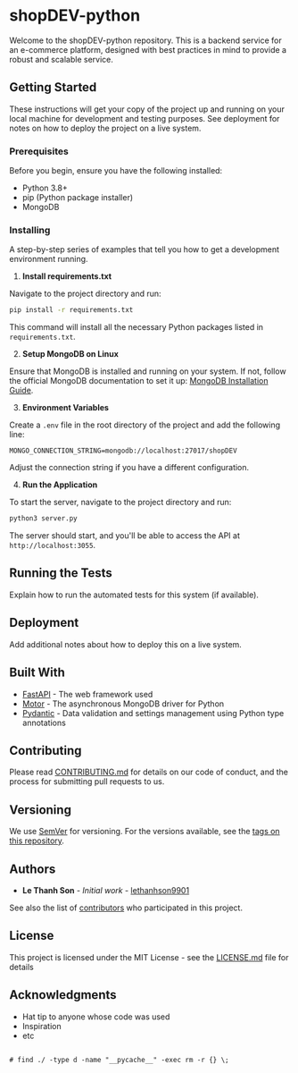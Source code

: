 

# shopDEV-python

Welcome to the shopDEV-python repository. This is a backend service for an e-commerce platform, designed with best practices in mind to provide a robust and scalable service.

## Getting Started

These instructions will get your copy of the project up and running on your local machine for development and testing purposes. See deployment for notes on how to deploy the project on a live system.

### Prerequisites

Before you begin, ensure you have the following installed:
- Python 3.8+
- pip (Python package installer)
- MongoDB

### Installing

A step-by-step series of examples that tell you how to get a development environment running.

1. **Install requirements.txt**

Navigate to the project directory and run:

```bash
pip install -r requirements.txt
```

This command will install all the necessary Python packages listed in `requirements.txt`.

2. **Setup MongoDB on Linux**

Ensure that MongoDB is installed and running on your system. If not, follow the official MongoDB documentation to set it up: [MongoDB Installation Guide](https://docs.mongodb.com/manual/installation/).

3. **Environment Variables**

Create a `.env` file in the root directory of the project and add the following line:

```env
MONGO_CONNECTION_STRING=mongodb://localhost:27017/shopDEV
```

Adjust the connection string if you have a different configuration.

4. **Run the Application**

To start the server, navigate to the project directory and run:

```bash
python3 server.py
```

The server should start, and you'll be able to access the API at `http://localhost:3055`.

## Running the Tests

Explain how to run the automated tests for this system (if available).

## Deployment

Add additional notes about how to deploy this on a live system.

## Built With

* [FastAPI](https://fastapi.tiangolo.com/) - The web framework used
* [Motor](https://motor.readthedocs.io/en/stable/) - The asynchronous MongoDB driver for Python
* [Pydantic](https://pydantic-docs.helpmanual.io/) - Data validation and settings management using Python type annotations

## Contributing

Please read [CONTRIBUTING.md](CONTRIBUTING.md) for details on our code of conduct, and the process for submitting pull requests to us.

## Versioning

We use [SemVer](http://semver.org/) for versioning. For the versions available, see the [tags on this repository](https://github.com/yourusername/shopDEV-python/tags).

## Authors

* **Le Thanh Son** - *Initial work* - [lethanhson9901](https://github.com/lethanhson9901)

See also the list of [contributors](https://github.com/yourusername/shopDEV-python/contributors) who participated in this project.

## License

This project is licensed under the MIT License - see the [LICENSE.md](LICENSE.md) file for details

## Acknowledgments

* Hat tip to anyone whose code was used
* Inspiration
* etc
```

# find ./ -type d -name "__pycache__" -exec rm -r {} \;